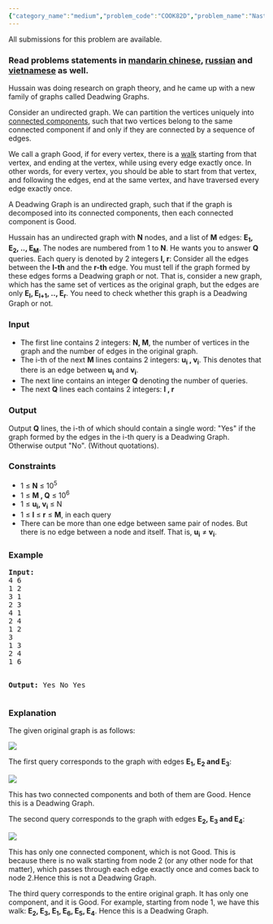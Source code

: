 ```yaml
---
{"category_name":"medium","problem_code":"COOK82D","problem_name":"Nasty Queries","languages_supported":{"0":"ADA","1":"ASM","2":"BASH","3":"BF","4":"C","5":"C99 strict","6":"CAML","7":"CLOJ","8":"CLPS","9":"CPP 4.3.2","10":"CPP 4.9.2","11":"CPP14","12":"CS2","13":"D","14":"ERL","15":"FORT","16":"FS","17":"GO","18":"HASK","19":"ICK","20":"ICON","21":"JAVA","22":"JS","23":"LISP clisp","24":"LISP sbcl","25":"LUA","26":"NEM","27":"NICE","28":"NODEJS","29":"PAS fpc","30":"PAS gpc","31":"PERL","32":"PERL6","33":"PHP","34":"PIKE","35":"PRLG","36":"PYPY","37":"PYTH","38":"PYTH 3.4","39":"RUBY","40":"SCALA","41":"SCM chicken","42":"SCM guile","43":"SCM qobi","44":"ST","45":"TCL","46":"TEXT","47":"WSPC"},"max_timelimit":2,"source_sizelimit":50000,"problem_author":"deadwing97","problem_tester":"kingofnumbers","date_added":"20-05-2017","tags":{"0":"cook82","1":"deadwing97","2":"euler","3":"hashing","4":"medium"},"time":{"view_start_date":1495391400,"submit_start_date":1495391400,"visible_start_date":1495391400,"end_date":1735669800},"layout":"problem"}
---
```

<span class="solution-visible-txt">All submissions for this problem are available.</span><h3>Read problems statements in <a target="_blank" href="http://www.codechef.com/download/translated/COOK82/mandarin/COOK82D.pdf">mandarin chinese</a>, <a target="_blank" href="http://www.codechef.com/download/translated/COOK82/russian/COOK82D.pdf">russian</a> and <a target="_blank" href="http://www.codechef.com/download/translated/COOK82/vietnamese/COOK82D.pdf">vietnamese</a> as well.</h3>

<p>Hussain was doing research on graph theory, and he came up with a new family of graphs called Deadwing Graphs.</p>

<p>Consider an undirected graph. We can partition the vertices uniquely into <a href = "https://en.wikipedia.org/wiki/Connected_component_(graph_theory)">connected components</a>, such that two vertices belong to the same connected component if and only if they are connected by a sequence of edges.</p>

<p>We call a graph Good, if for every vertex, there is a <a href = "http://mathworld.wolfram.com/Walk.html">walk</a> starting from that vertex, and ending at the vertex, while using every edge exactly once. In other words, for every vertex, you should be able to start from that vertex, and following the edges, end at the same vertex, and have traversed every edge exactly once.</p>

<p>A Deadwing Graph is an undirected graph, such that if the graph is decomposed into its connected components, then each connected component is Good.</p>

<p>Hussain has an undirected graph with <b>N</b> nodes, and a list of <b>M</b> edges: <b>E<sub>1</sub>, E<sub>2</sub>, .., E<sub>M</sub></b>. The nodes are numbered from 1 to <b>N</b>. He wants you to answer <b>Q</b> queries. Each query is denoted by 2 integers <b>l, r</b>: Consider all the edges between the <b>l-th</b> and the <b>r-th</b> edge. You must tell if the graph formed by these edges forms a Deadwing graph or not. That is, consider a new graph, which has the same set of vertices as the original graph, but the edges are only <b>E<sub>l</sub>, E<sub>l+1</sub>, .., E<sub>r</sub></b>. You need to check whether this graph is a Deadwing Graph or not.</p>


<h3>Input</h3>
<ul>
<li>The first line contains 2 integers: <b>N, M</b>, the number of vertices in the graph and the number of edges in the original graph.</li>
<li>The i-th of the next <b>M</b> lines contains 2 integers: <b>u<sub>i</sub> , v<sub>i</sub></b>. This denotes that there is an edge between <b>u<sub>i</sub></b> and <b>v<sub>i</sub></b>.</li>
<li>The next line contains an integer <b>Q</b> denoting the number of queries.</li>
<li>The next <b>Q</b> lines each contains 2 integers: <b>l , r</b></li>
</ul>

<h3>Output</h3>
<p>Output <b>Q</b> lines, the i-th of which should contain a single word: "Yes" if the graph formed by the edges in the i-th query is a Deadwing Graph. Otherwise output "No". (Without quotations).</p>

<h3>Constraints</h3>
<ul>
<li>1 ≤ <b>N</b> ≤ 10<sup>5</sup></li>
<li>1 ≤ <b>M , Q</b> ≤ 10<sup>6</sup></li>
<li>1 ≤ <b>u<sub>i</sub>, v<sub>i</sub></b> ≤ N</li>
<li>1 ≤ <b>l</b> ≤ <b>r</b> ≤ <b>M</b>, in each query</li>
<li>There can be more than one edge between same pair of nodes. But there is no edge between a node and itself. That is, <b>u<sub>i</sub></b> ≠ <b>v<sub>i</sub></b>.</li>
</ul>


<h3>Example</h3>
<pre><b>Input:</b>
4 6
1 2
3 1
2 3
4 1
2 4
1 2
3
1 3
2 4
1 6

<b>Output:</b>
Yes
No
Yes
</pre>

<h3>Explanation</h3>
<p>The given original graph is as follows:</p>
<p></p>
<img src="https://codechef_shared.s3.amazonaws.com/download/upload/COOK82/COOK82D/image1.png" /> 
<p></p>

<p>The first query corresponds to the graph with edges <b>E<sub>1</sub>, E<sub>2</sub> and E<sub>3</sub></b>:</p>
<p></p>
<img src="https://codechef_shared.s3.amazonaws.com/download/upload/COOK82/COOK82D/image2.png" /> 
<p></p>
<p>This has two connected components and both of them are Good. Hence this is a Deadwing Graph.</p>

<p>The second query corresponds to the graph with edges <b>E<sub>2</sub>, E<sub>3</sub> and E<sub>4</sub></b>:</p>
<p></p>
<img src="https://codechef_shared.s3.amazonaws.com/download/upload/COOK82/COOK82D/image3.png" /> 
<p></p>
<p>This has only one connected component, which is not Good. This is because there is no walk starting from node 2 (or any other node for that matter), which passes through each edge exactly once and comes back to node 2.Hence this is not a Deadwing Graph.</p>

<p>The third query corresponds to the entire original graph. It has only one component, and it is Good. For example, starting from node 1, we have this walk: <b>E<sub>2</sub>, E<sub>3</sub>, E<sub>1</sub>, E<sub>6</sub>, E<sub>5</sub>, E<sub>4</sub></b>. Hence this is a Deadwing Graph.</p>